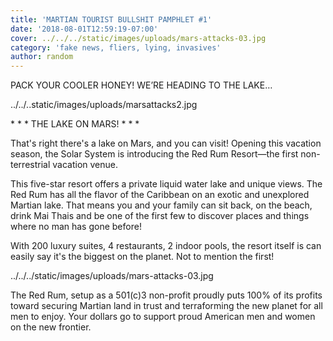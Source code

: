```yaml
---
title: 'MARTIAN TOURIST BULLSHIT PAMPHLET #1'
date: '2018-08-01T12:59:19-07:00'
cover: ../../../static/images/uploads/mars-attacks-03.jpg
category: 'fake news, fliers, lying, invasives'
author: random
---
```

PACK YOUR COOLER HONEY! WE’RE HEADING TO THE LAKE…  

../../..static/images/uploads/marsattacks2.jpg

\* \* \* THE LAKE ON MARS! \* \* \*



 That's right there's a lake on Mars, and you can visit! Opening this vacation season, the Solar System is introducing the Red Rum Resort—the first non-terrestrial vacation venue.



This five-star resort offers a private liquid water lake and unique views. The Red Rum has all the flavor of the Caribbean on an exotic and unexplored Martian lake. That means you and your family can sit back, on the beach, drink Mai Thais and be one of the first few to discover places and things where no man has gone before!

With  200 luxury suites, 4 restaurants, 2 indoor pools, the resort itself is can easily say it's the biggest on the planet. Not to mention the first!

../../../static/images/uploads/mars-attacks-03.jpg

The Red Rum, setup as a 501(c)3 non-profit proudly puts 100% of its profits toward securing Martian land in trust and terraforming the new planet for all men to enjoy. Your dollars go to support proud American men and women on the new frontier.
